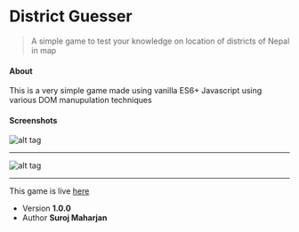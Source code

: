 # District Guesser
> A simple game to test your knowledge on location of districts of Nepal in map

#### About
This is a very simple game made using vanilla ES6+ Javascript using various DOM manupulation techniques

#### Screenshots
![alt tag](https://surojmaharjan0.github.io/projectimages/images/game1.PNG)
***
![alt tag](https://surojmaharjan0.github.io/projectimages/images/game2.PNG)
***
This game is live [here](https://surojmaharjan0.github.io/district_game/)
* Version **1.0.0**
* Author **Suroj Maharjan**
